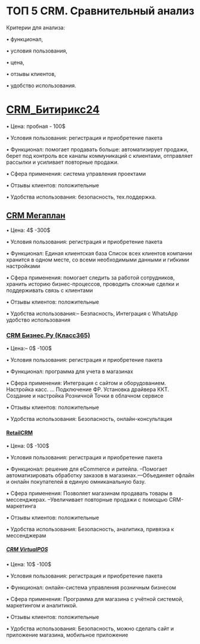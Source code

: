# ТОП 5 CRM. Сравнительный анализ
Критерии для анализа:

&#8226; функционал,

&#8226; условия пользования,

&#8226; цена,

&#8226; отзывы клиентов,

&#8226; удобство использования.
# [CRM_Битирикс24](https://www.bitrix24.by/)
• Цена: пробная - 100$

• Условия пользования: регистрация и приобретение пакета

• Функционал: помогает продавать больше: автоматизирует продажи, берет под контроль все каналы коммуникаций с клиентами, отправляет рассылки и усиливает повторные продажи.

• Сфера применения: система управления проектами

• Отзывы клиентов: положительные

• Удобства использования: безопасность, тех.поддержка.
## [CRM Мегаплан](https://megaplan.by/)
• Цена: 4$ -300$

• Условия пользования: регистрация и приобретение пакета

• Функционал: Единая клиентская база Список всех клиентов компании хранится в одном месте, со всеми необходимыми данными и гибкими настройками

• Сфера применения: помогает следить за работой сотрудников, хранить историю бизнес-процессов, проводить сложные сделки и поддерживать связь с клиентами

• Отзывы клиентов: положительные

• Удобства использования:– Безпасность, Интеграция с WhatsApp удобство использования
### [CRM Бизнес.Ру (Класс365)](https://online.business.ru/)
• Цена:– 0$ -100$

• Условия пользования: регистрация и приобретение пакета

• Функционал: программа для учета в магазинах

• Сфера применения: Интеграция с сайтом и оборудованием. Настройка касс. … Подключение ФР. Установка драйвера ККТ. Создание и настройка Розничной Точки в облачном сервисе

• Отзывы клиентов: положительные

• Удобства использования:  Безопасность, онлайн-консультация
#### [RetailCRM](https://www.retailcrm.ru/)
• Цена: 0$ -100$

• Условия пользования: регистрация и приобретение пакета

• Функционал: решение для eCommerce и ритейла. –Помогает автоматизировать обработку заказов в магазинах.—Объединяет офлайн и онлайн покупателей в единую омниканальную базу.

• Сфера применения: Позволяет магазинам продавать товары в мессенджерах. –Увеличивает повторные продажи с помощью CRM-маркетинга

• Отзывы клиентов: положительные

• Удобства использования: Безопасность, аналитика, привязка к мессенджерам
##### [CRM VirtualPOS](https://virtualpos.ru/)
• Цена: 10$ -100$

• Условия пользования: регистрация и приобретение пакета

• Функционал: онлайн-система управления розничным бизнесом

• Сфера применения:  Программа для магазина с учётной системой, маркетингом и аналитикой.

• Отзывы клиентов: положительные

• Удобства использования: Безопасность, можно сделать сайт и приложение магазина, мобильное приложение
